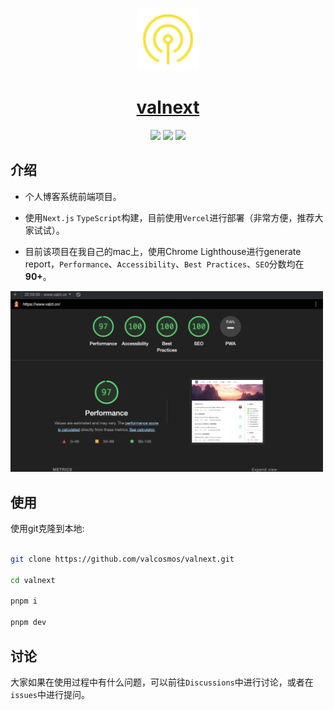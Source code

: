 <p align="center">
  <a href="https://nextjs.org">
    <img src="icon.svg" height="100">
    <h1 align="center">valnext</h1>
  </a>
</p>

<p align="center">
<img src="https://img.shields.io/badge/TypeScript-v4.6.4-informational?style=for-the-badge&labelColor=000000" />
<img src="https://img.shields.io/badge/Next.js-v12.1.6-informational?logo=Next.js&style=for-the-badge&labelColor=000000" />
<img src="https://img.shields.io/badge/License-MIT-green.svg?style=for-the-badge&labelColor=000000" />

</p>

## 介绍

- 个人博客系统前端项目。

- 使用`Next.js` `TypeScript`构建，目前使用`Vercel`进行部署（非常方便，推荐大家试试）。

- 目前该项目在我自己的mac上，使用Chrome Lighthouse进行generate report，`Performance`、`Accessibility`、`Best Practices`、`SEO`分数均在**90+**。

<img src="/public/score.png" width="500px" />

## 使用

<!-- 使用 Gitpod （点击下面按钮即可，但是跳转之后需要注册，有兴趣可以试试这个gitpod，感觉挺有趣的。）

[![Open in Gitpod](https://gitpod.io/button/open-in-gitpod.svg)](https://valcosmos-valnext-ybzdox95h1z.ws-us47.gitpod.io//) -->

<!-- 使用 `StackBlitz`

[![Open in StackBlitz](https://developer.stackblitz.com/img/open_in_stackblitz.svg)](https://stackblitz.com/github/valcosmos/valnext) -->

使用git克隆到本地:

```bash

git clone https://github.com/valcosmos/valnext.git

cd valnext

pnpm i

pnpm dev

```

## 讨论

大家如果在使用过程中有什么问题，可以前往`Discussions`中进行讨论，或者在`issues`中进行提问。


